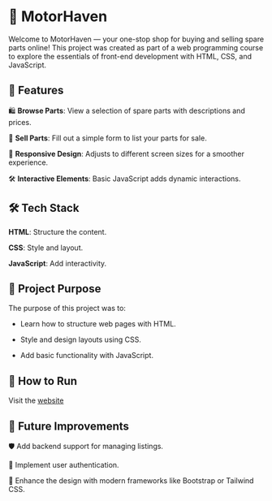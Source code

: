 # 🚗 MotorHaven

Welcome to MotorHaven — your one-stop shop for buying and selling spare parts online! This project was created as part of a web programming course to explore the essentials of front-end development with HTML, CSS, and JavaScript.

## 🌟 Features

🛍️ **Browse Parts**: View a selection of spare parts with descriptions and prices.

📩 **Sell Parts**: Fill out a simple form to list your parts for sale.

📱 **Responsive Design**: Adjusts to different screen sizes for a smoother experience.

🛠️ **Interactive Elements**: Basic JavaScript adds dynamic interactions.

## 🛠️ Tech Stack

**HTML**: Structure the content.

**CSS**: Style and layout.

**JavaScript**: Add interactivity.

## 🎯 Project Purpose

The purpose of this project was to:

- Learn how to structure web pages with HTML.

- Style and design layouts using CSS.

- Add basic functionality with JavaScript.

## 🚀 How to Run

Visit the [website](www.adamy13.github.io)

## 🔮 Future Improvements

🛡️ Add backend support for managing listings.

👤 Implement user authentication.

🎨 Enhance the design with modern frameworks like Bootstrap or Tailwind CSS.
